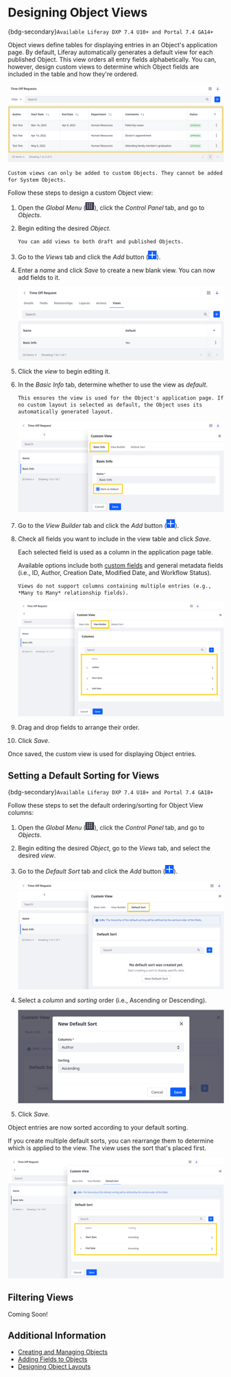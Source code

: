 # Designing Object Views

{bdg-secondary}`Available Liferay DXP 7.4 U10+ and Portal 7.4 GA14+`

Object views define tables for displaying entries in an Object's application page. By default, Liferay automatically generates a default view for each published Object. This view orders all entry fields alphabetically. You can, however, design custom views to determine which Object fields are included in the table and how they're ordered.

![Design custom views for displaying Object entries.](./designing-object-views/images/01.png)

```{note}
Custom views can only be added to custom Objects. They cannot be added for System Objects.
```

Follow these steps to design a custom Object view:

1. Open the *Global Menu* (![Global Menu](../../../images/icon-applications-menu.png)), click the *Control Panel* tab, and go to *Objects*.

1. Begin editing the desired *Object*.

   ```{note}
   You can add views to both draft and published Objects.
   ```

1. Go to the *Views* tab and click the *Add* button (![Add Button](../../../images/icon-add.png)).

1. Enter a *name* and click *Save* to create a new blank view. You can now add fields to it.

   ![Create a blank view.](./designing-object-views/images/02.png)

1. Click the *view* to begin editing it.

1. In the *Basic Info* tab, determine whether to use the view as *default*.

   ```{note}
   This ensures the view is used for the Object's application page. If no custom layout is selected as default, the Object uses its automatically generated layout.
   ```

   ![Set the view as default.](./designing-object-views/images/03.png)

1. Go to the *View Builder* tab and click the *Add* button (![Add Button](../../../images/icon-add.png)).

1. Check all fields you want to include in the view table and click *Save*.

   Each selected field is used as a column in the application page table.

   Available options include both [custom fields](./adding-fields-to-objects.md) and general metadata fields (i.e., ID, Author, Creation Date, Modified Date, and Workflow Status).

   ```{note}
   Views do not support columns containing multiple entries (e.g., *Many to Many* relationship fields).
   ```

   ![Arrange the fields in any order you want.](./designing-object-views/images/04.png)

1. Drag and drop fields to arrange their order.

1. Click *Save*.

Once saved, the custom view is used for displaying Object entries.

## Setting a Default Sorting for Views

{bdg-secondary}`Available Liferay DXP 7.4 U18+ and Portal 7.4 GA18+`

Follow these steps to set the default ordering/sorting for Object View columns:

1. Open the *Global Menu* (![Global Menu](../../../images/icon-applications-menu.png)), click the *Control Panel* tab, and go to *Objects*.

1. Begin editing the desired *Object*, go to the *Views* tab, and select the desired *view*.

1. Go to the *Default Sort* tab and click the *Add* button (![Add Button](../../../images/icon-add.png)).

   ![Go to the Default Sort tab and click the Add button.](./designing-object-views/images/05.png)

1. Select a *column* and *sorting* order (i.e., Ascending or Descending).

   ![Select a column and sorting.](./designing-object-views/images/06.png)

1. Click *Save*.

Object entries are now sorted according to your default sorting.

If you create multiple default sorts, you can rearrange them to determine which is applied to the view. The view uses the sort that's placed first.

![Arrange sortings to determine which is used.](./designing-object-views/images/07.png)

## Filtering Views
<!-- U17? Filtering entries in a custom view-->
Coming Soon!

## Additional Information

* [Creating and Managing Objects](../creating-and-managing-objects.md)
* [Adding Fields to Objects](./adding-fields-to-objects.md)
* [Designing Object Layouts](./designing-object-layouts.md)
